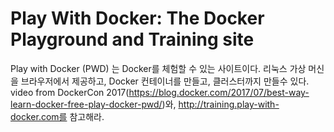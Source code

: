 # Play With Docker: The Docker Playground and Training site

Play with Docker (PWD) 는 Docker를 체험할 수 있는 사이트이다. 리눅스 가상 머신을 브라우저에서 제공하고, Docker 컨테이너를 만들고, 클러스터까지 만들수 있다. video from DockerCon 2017(https://blog.docker.com/2017/07/best-way-learn-docker-free-play-docker-pwd/)와, http://training.play-with-docker.com를 참고해라.
